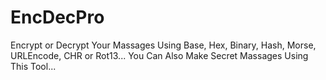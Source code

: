 # EncDecPro
Encrypt or Decrypt Your Massages Using Base, Hex, Binary, Hash, Morse, URLEncode, CHR or Rot13... You Can Also Make Secret Massages Using This Tool...
